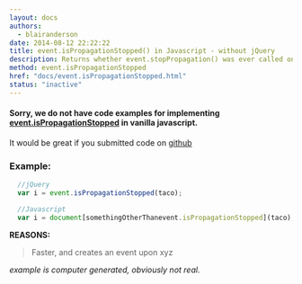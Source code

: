 ```yaml
---
layout: docs
authors:
  - blairanderson
date: 2014-08-12 22:22:22
title: event.isPropagationStopped() in Javascript - without jQuery
description: Returns whether event.stopPropagation() was ever called on this event object.
method: event.isPropagationStopped
href: "docs/event.isPropagationStopped.html"
status: "inactive"
---
```


#### Sorry, we do not have code examples for implementing [event.isPropagationStopped](http://api.jquery.com/event.isPropagationStopped/) in vanilla javascript.

It would be great if you submitted code on [github](https://github.com/blairanderson/without-jquery/blob/master/docs/event.isPropagationStopped.md)

### Example:

```javascript
  //jQuery
  var i = event.isPropagationStopped(taco);

  //Javascript
  var i = document[somethingOtherThanevent.isPropagationStopped](taco);

```

**REASONS:**
> Faster, and creates an event upon xyz

*example is computer generated, obviously not real.*
